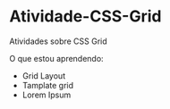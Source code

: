 # Atividade-CSS-Grid
Atividades sobre CSS Grid

O que estou aprendendo:
- Grid Layout
- Tamplate grid
- Lorem Ipsum
